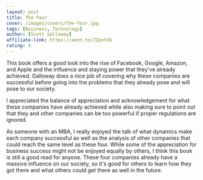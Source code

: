 ```yaml
---
layout: post
title: The Four
cover: /images/covers/the-four.jpg
tags: [Business, Technology]
author: [Scott Galloway]
affiliate-link: https://amzn.to/2ZpvV3b
rating: 9
---
```


This book offers a good look into the rise of Facebook, Google, Amazon, and Apple and the influence and staying power that they've already achieved. Galloway does a nice job of covering why these companies are successful before going into the problems that they already pose and will pose to our society. 

I appreciated the balance of appreciation and acknowledgement for what these companies have already achieved while also making sure to point out that they and other companies can be too powerful if proper regulations are ignored.

As someone with an MBA, I really enjoyed the talk of what dynamics make each company successful as well as the analysis of other companies that could reach the same level as these four. While some of the appreciation for business success might not be enjoyed equally by others, I think this book is still a good read for anyone. These four companies already have a massive influence on our society, so it's good for others to learn how they got there and what others could get there as well in the future.